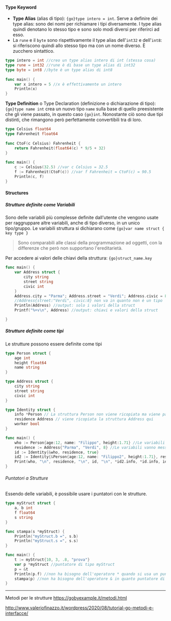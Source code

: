 #### Type Keyword
- **Type Alias** (alias di tipo): `{go}type intero = int`. Serve a definire dei type alias: sono dei nomi per richiamare i tipi diversamente. I type alias quindi denotano lo stesso tipo e sono solo modi diversi per riferirci ad esso.
- La `rune` e il `byte` sono rispettivamente il type alias dell'`int32` e dell'`int8`: si riferiscono quindi allo stesso tipo ma con un nome diverso. È zucchero sintattico.
```go unwrap title:"Type Alias"
type intero = int //creo un type alias intero di int (stessa cosa)
type rune = int32 //rune è di base un type alias di int32
type byte = int8 //byte è un type alias di int8
	
func main() {
	var x intero = 5 //x è effettivamente un intero 
	Println(x)
}
```

**Type Definition** o Type Declaration (definizione o dichiarazione di tipo): `{go}type name int` crea un nuovo tipo `name` sulla base di quello preesistente che gli viene passato, in questo caso `{go}int`. Nonostante ciò sono due tipi distinti, che rimangono però perfettamente convertibili tra di loro.
```go unwrap title:"Utilizzo dei Type Definition per dichiarare unità di temperatura diverse"
type Celsius float64
type Fahrenheit float64
	
func CtoF(c Celsius) Fahrenheit {
	return Fahrenheit(float64(c) * 9/5 + 32)
}
	
func main() {
	c := Celsius(32.5) //var c Celsius = 32.5
	f := Fahrenheit(CtoF(c)) //var f Fahrenheit = CtoF(c) = 90.5
	Println(c, f)
}
```

#### Structures
##### Strutture definite come Variabili
Sono delle variabili più complesse definite dall'utente che vengono usate per raggruppare altre variabili, anche di tipo diverso, in un unico tipo/gruppo. Le variabili struttura si dichiarano come `{go}var name struct { key type }`
>Sono comparabili alle classi della programmazione ad oggetti, con la differenze che però non supportano l'ereditarietà. 

Per accedere ai valori delle chiavi della struttura: `{go}struct_name.key` 

```go unwrap title:"Dichiarazione di una variabile struttura" err:8
func main() {
	var Address struct {
		city string
		street string
		civic int
	}
	Address.city = "Parma"; Address.street = "Verdi"; Address.civic = 8
	//Address{street:"Verdi", civic:8} non va in quanto non è un tipo
	Println(Address) //output: solo i valori della struct
	Printf("%+v\n", Address) //output: chiavi e valori della struct

}
```

##### Strutture definite come tipi
Le strutture possono essere definite come tipi
```go unwrap title:
type Person struct {
	age int
	height float64
	name string
}

type Address struct {
	city string
	street string
	civic int
}

type Identity struct {
	info *Person // La struttura Person non viene ricopiata ma viene passato il suo indirizzo
	residence Address // viene ricopiata la struttura Address qui
	worker bool
}

func main() {
	who := Person{age:12, name: "Filippo", height:1.71} //Le variabili vanno messe tramite chiave. Quelle non assegnate hanno il valore di default del tipo
	residence := Address{"Parma", "Verdi", 8} //Le variabili vanno messe tutte ed in ordine
	id := Identity{&who, residence, true}
	id2 := Identity{&Person{age:12, name: "Filippo2", height:1.71}, residence, true}
	Print(who, "\n", residence, "\n", id, "\n", *id2.info, *id.info, id.info)
}
```

###### Puntatori a Strutture
Essendo delle variabili, è possibile usare i puntatori con le strutture.
```go unwrap title:
type myStruct struct {
	a, b int
	f float64
	s string
}

func stampa(s *myStruct) {
	Println("myStruct.b =", s.b)
	Println("myStruct.s =", s.s)
}

func main() {
	t := myStruct{10, 3, .8, "prova"}
	var p *myStruct //puntatore di tipo myStruct
	p = &t
	Println(p.f) //non ha bisogno dell'operatore * quando si usa un puntatore di tipo struttura
	stampa(p) //non ha bisogno dell'operatore & in quanto puntatore di tipo struttura
}
```

***
Metodi per le strutture
https://gobyexample.it/metodi.html

http://www.valeriofinazzo.it/wordpress/2020/08/tutorial-go-metodi-e-interfacce/